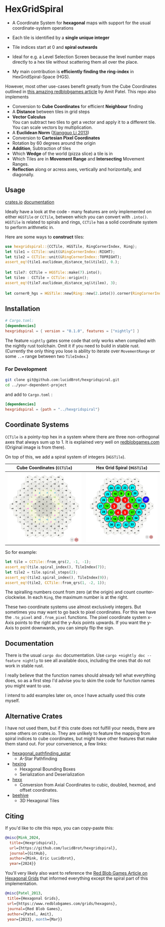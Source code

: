 # HexGridSpiral

* A Coordinate System for **hexagonal** maps with support for the usual coordinate-system operations
* Each tile is identified by a  **single unique integer**
* Tile indices start at 0 and **spiral outwards**
* Ideal for e.g. a Level Selection Screen because the level number maps directly to a hex tile without scattering them all over the place.

* My main contribution is **efficiently finding the ring-index** in HexGridSpiral-Space (HGS).

However, most other use-cases benefit greatly from the Cube Coordinates outlined in [this amazing redblobgames article](https://www.redblobgames.com/grids/hexagons/#distances-cube) by Amit Patel. This repo also implements

* Conversion to **Cube Coordinates** for efficient **Neighbour** finding
* A **Distance** between tiles in grid steps
* **Vector Calculus**  
  You can subtract two tiles to get a vector and apply it to a different tile.  You can scale vectors by multiplication.
* A **Euclidean Norm** ([Xiangguo Li 2013](https://www.researchgate.net/publication/235779843_Storage_and_addressing_scheme_for_practical_hexagonal_image_processing))
* Conversion to **Cartesian Pixel Coordinates**
* Rotation by 60 degrees around the origin
* **Addition**, Subtraction of tiles
* Which **Wedge** of the world (pizza slice) a tile is in
* Which Tiles are in **Movement Range** and **Intersecting** Movement Ranges.
* **Reflection** along or acress axes, vertically and horizontally, and diagonally.

## Usage

[crates.io](https://crates.io/crates/hexgridspiral) [documentation](https://docs.rs/crate/hexgridspiral/0.1.0)

Ideally have a look at the code - many features are only implemented on either `HGSTile` or `CCTile`, between which you can convert with `.into()`. `HGSTile` is related to spirals and rings, `CCTile`  has a solid coordinate system to perform arithmetic in.

Here are some ways to **construct** tiles:  

```rust
use hexgridspiral::{CCTile, HGSTile, RingCornerIndex, Ring};
let tile1 = CCTile::unit(&RingCornerIndex::RIGHT);
let tile2 = CCTile::unit(&RingCornerIndex::TOPRIGHT);
assert_eq!(tile1.euclidean_distance_to(&tile1), 0.);

let tile7: CCTile = HGSTile::make(7).into();
let tileo : CCTile = CCTile::origin();
assert_eq!(tile7.euclidean_distance_sq(&tileo), 3);

let corner0_hgs = HGSTile::new(Ring::new(2.into()).corner(RingCornerIndex::BOTTOMLEFT));
```

## Installation

```toml
# Cargo.toml:
[dependencies]
hexgridspiral = { version = "0.1.0", features = ["nightly"] }
```

The feature `nightly` gates some code that only works when compiled with the nightly rust toolchain. Omit it if you need to build in stable rust. (Currently the only thing you lose is ability to iterate over `MovementRange` or some `..=` range between two `TileIndex`.)

### For Development

```bash
git clone git@github.com:lucidBrot/hexgridspiral.git
cd ../your-dependent-project
```

and add to `Cargo.toml` :

```toml
[dependencies]
hexgridspiral = {path = "../hexgridspiral"}
```

## Coordinate Systems

`CCTile` is a pointy-top hex in a system where there are three non-orthogonal axes that always sum up to 1. It is explained very well on [redblobgames.com](https://www.redblobgames.com/grids/hexagons/#distances-cube) (Original image is from there). 

On top of this, we add a spiral system of integers (`HGSTile`).

| Cube Coordinates (`CCTile`)                                  | Hex Grid Spiral (`HGSTile`)     |
| ------------------------------------------------------------ | ------------------------------- |
| ![image-20241208105942125](./README.assets/image-20241208105942125.png) | ![](./README.assets/spiral.png) |

So for example:

```rust
let tile = CCTile::from_qrs(2, -1, -1);
assert_eq!(tile.spiral_index(), TileIndex(7));
let tile2 = tile.spiral_steps(2);
assert_eq!(tile2.spiral_index(), TileIndex(9));
assert_eq!(tile2, CCTile::from_qrs(1, -2, 1));
```

The spiralling numbers count from zero (at the origin) and count counter-clockwise. In each `Ring`, the maximum number is at the right.

These two coordinate systems use almost exclusively integers. But sometimes you may want to go back to pixel coordinates. For this we have the `.to_pixel`  and `.from_pixel`  functions. The pixel coordinate system x-Axis points to the right and the y-Axis points upwards. If you want the y-Axis to point downwards, you can simply flip the sign.

## Documentation

There is the usual `cargo doc`  documentation. Use `cargo +nightly doc --feature nightly` to see all available docs, including the ones that do not work in stable rust.

I really believe that the function names should already tell what everything does, so as a first step I'd advise you to skim the code for function names you might want to use.

I intend to add examples later on, once I have actually used this crate myself.

## Alternative Crates

I have not used them, but if this crate does not fulfill your needs, there are some others on crates.io. They are unlikely to feature the mapping from spiral indices to cube coordinates, but might have other features that make them stand out. For your convenience, a few links:  

* [hexagonal_pathfinding_astar](https://crates.io/crates/hexagonal_pathfinding_astar)
  * A-Star Pathfinding
* [hexing](https://crates.io/crates/hexing)
  * Hexagonal Bounding Boxes
  * Serialization and Deserialization
* [hexx](https://crates.io/crates/hexx)
  * Conversion from Axial Coordinates to cubic, doubled, hexmod, and offset coordinates.
* [beehive](https://crates.io/crates/beehive)
  * 3D Hexagonal Tiles

## Citing

If you'd like to cite this repo, you can copy-paste this:

```bibtex
@misc{Mink_2024, 
  title={Hexgridspiral}, 
  url={https://github.com/lucidBrot/hexgridspiral},
  journal={GitHub}, 
  author={Mink, Eric Lucidbrot}, 
  year={2024}} 
```

You'll very likely also want to reference the [Red Blob Games Article on Hexagonal Grids](https://www.redblobgames.com/grids/hexagons/#reflection) that informed everything except the spiral part of this implementation.

```bibtex
@misc{Patel_2013,
 title={Hexagonal Grids},
 url={https://www.redblobgames.com/grids/hexagons}, 
 journal={Red Blob Games},
 author={Patel, Amit}, 
 year={2013}, month={Mar}} 
```



